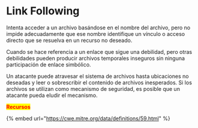 # Link Following

Intenta acceder a un archivo basándose en el nombre del archivo, pero no impide adecuadamente que ese nombre identifique un vínculo o acceso directo que se resuelva en un recurso no deseado.

Cuando se hace referencia a un enlace que sigue una debilidad, pero otras debilidades pueden producir archivos temporales inseguros sin ninguna participación de enlace simbólico.

Un atacante puede atravesar el sistema de archivos hasta ubicaciones no deseadas y leer o sobrescribir el contenido de archivos inesperados. Si los archivos se utilizan como mecanismo de seguridad, es posible que un atacante pueda eludir el mecanismo.

<mark style="color:red;">**Recursos**</mark>

{% embed url="https://cwe.mitre.org/data/definitions/59.html" %}
